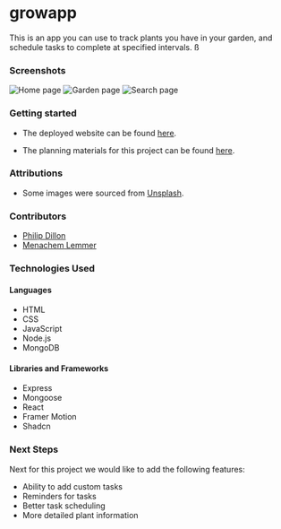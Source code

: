 # growapp

This is an app you can use to track plants you have in your garden, and schedule tasks to complete at specified intervals.
ß
### Screenshots

![Home page](./screenshots/screenshot1.png)
![Garden page](./screenshots/screenshot2.png)
![Search page](./screenshots/screenshot3.png)

### Getting started

- The deployed website can be found [here](https://grow-app-518cb34aeec6.herokuapp.com/).

* The planning materials for this project can be found [here](https://trello.com/b/UvdoJP1z/group-project-3).

### Attributions

- Some images were sourced from [Unsplash](https://unsplash.com/).

### Contributors

- [Philip Dillon](https://github.com/padcoding1)
- [Menachem Lemmer](https://github.com/menachemlemmer)

### Technologies Used

#### Languages

- HTML
- CSS
- JavaScript
- Node.js
- MongoDB

#### Libraries and Frameworks

- Express
- Mongoose
- React
- Framer Motion
- Shadcn

### Next Steps

Next for this project we would like to add the following features:

- Ability to add custom tasks
- Reminders for tasks
- Better task scheduling
- More detailed plant information
